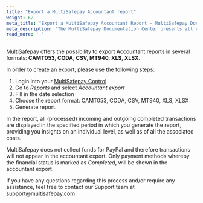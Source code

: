 ```yaml
---
title: "Export a MultiSafepay Accountant report"
weight: 62
meta_title: "Export a MultiSafepay Accountant Report - MultiSafepay Docs"
meta_description: "The MultiSafepay Documentation Center presents all relevant information about our Plugins and API. You can also find support pages for payment methods, tools and general questions as well as the contact details of our Support and Integration Teams."
read_more: '.'
---
```


MultiSafepay offers the possibility to export Accountant reports in several formats: __CAMT053, CODA, CSV, MT940, XLS, XLSX.__

In order to create an export, please use the following steps:

1. Login into your [MultiSafepay Control](https://merchant.multisafepay.com)
2. Go to _Reports_ and select _Accountant export_
3. Fill in the date selection
4. Choose the report format: CAMT053, CODA, CSV, MT940, XLS, XLSX
5. Generate report.

In the report, all (processed) incoming and outgoing completed transactions are displayed in the specified period in which you generate the report, providing you insights on an individual level, as well as of all the associated costs.

MultiSafepay does not collect funds for PayPal and therefore transactions will not appear in the accountant export. Only payment methods whereby the financial status is marked as _Completed_, will be shown in the accountant export.

If you have any questions regarding this process and/or require any assistance, feel free to contact our Support team at <support@multisafepay.com>
